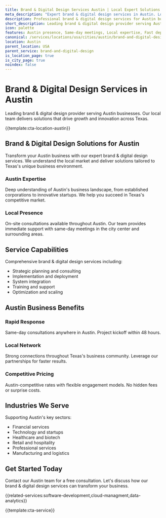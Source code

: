 ```yaml
---
title: Brand & Digital Design Services Austin | Local Expert Solutions
meta_description: "Expert brand & digital design services in Austin. Local team, same-day consultations, proven results. Transform your business today."
description: Professional brand & digital design services for Austin businesses
short_description: Leading brand & digital design provider serving Austin and Texas.
icon: palette
features: Austin presence, Same-day meetings, Local expertise, Fast deployment, Competitive rates, Proven track record
canonical: /services/locations/usa/cities/austin/brand-and-digital-design-austin.html
location: Austin
parent_location: USA
parent_service: brand-and-digital-design
is_location_page: true
is_city_page: true
noindex: false
---
```


# Brand & Digital Design Services in Austin

Leading brand & digital design provider serving Austin businesses. Our local team delivers solutions that drive growth and innovation across Texas.

{{template:cta-location-austin}}

## Brand & Digital Design Solutions for Austin

Transform your Austin business with our expert brand & digital design services. We understand the local market and deliver solutions tailored to Texas's unique business environment.

### Austin Expertise

Deep understanding of Austin's business landscape, from established corporations to innovative startups. We help you succeed in Texas's competitive market.

### Local Presence

On-site consultations available throughout Austin. Our team provides immediate support with same-day meetings in the city center and surrounding areas.

## Service Capabilities

Comprehensive brand & digital design services including:
- Strategic planning and consulting
- Implementation and deployment
- System integration
- Training and support
- Optimization and scaling

## Austin Business Benefits

### Rapid Response
Same-day consultations anywhere in Austin. Project kickoff within 48 hours.

### Local Network
Strong connections throughout Texas's business community. Leverage our partnerships for faster results.

### Competitive Pricing
Austin-competitive rates with flexible engagement models. No hidden fees or surprise costs.

## Industries We Serve

Supporting Austin's key sectors:
- Financial services
- Technology and startups
- Healthcare and biotech
- Retail and hospitality
- Professional services
- Manufacturing and logistics

## Get Started Today

Contact our Austin team for a free consultation. Let's discuss how our brand & digital design services can transform your business.

{{related-services:software-development,cloud-managment,data-analytics}}

{{template:cta-service}}
